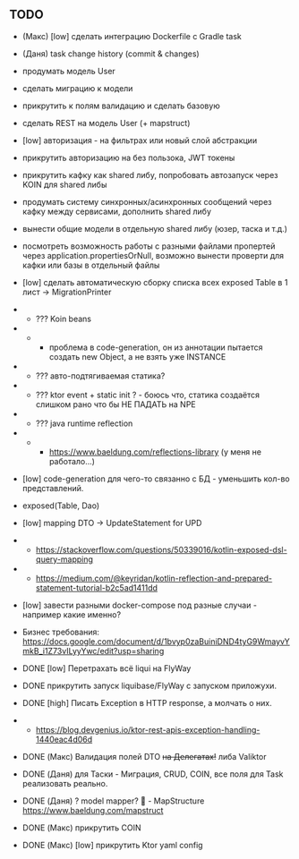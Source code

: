 ## TODO

- (Макс) [low] сделать интеграцию Dockerfile с Gradle task

- (Даня) task change history (commit & changes)

- продумать модель User
- сделать миграцию к модели
- прикрутить к полям валидацию и сделать базовую
- сделать REST на модель User (+ mapstruct)

- [low] авторизация - на фильтрах или новый слой абстракции
- прикрутить авторизацию на без пользока, JWT токены

- прикрутить кафку как shared либу, попробовать автозапуск через KOIN для shared либы
- продумать систему синхронных/асинхронных сообщений через кафку между сервисами, дополнить shared либу
- вынести общие модели в отдельную shared либу (юзер, таска и т.д.)

- посмотреть возможность работы с разными файлами пропертей через application.propertiesOrNull, возможно вынести проверти для кафки или базы в отдельный файлы

- [low] сделать автоматическую сборку списка всех exposed Table в 1 лист -> MigrationPrinter
- - ??? Koin beans
- - - проблема в code-generation, он из аннотации пытается создать new Object, а не взять уже INSTANCE
- - ??? авто-подтягиваемая статика?
- - ??? ktor event + static init ? - боюсь что, статика создаётся слишком рано что бы НЕ ПАДАТЬ на NPE
- - ??? java runtime reflection 
- - - https://www.baeldung.com/reflections-library (у меня не работало...)
- [low] code-generation для чего-то связанно с БД - уменьшить кол-во представлений.
- exposed(Table, Dao)
- [low] mapping DTO -> UpdateStatement for UPD
- - https://stackoverflow.com/questions/50339016/kotlin-exposed-dsl-query-mapping
- - https://medium.com/@keyridan/kotlin-reflection-and-prepared-statement-tutorial-b2c5ad1411dd
- [low] завести разными docker-compose под разные случаи - например какие именно?

- Бизнес требования:
  https://docs.google.com/document/d/1bvyp0zaBuiniDND4tyG9WmayvYmkB_i1Z73vILyyYwc/edit?usp=sharing

- DONE [low] Перетрахать всё liqui на FlyWay
- DONE прикрутить запуск liquibase/FlyWay с запуском приложухи.
- DONE [high] Писать Exception в HTTP response, а молчать о них.
- - https://blog.devgenius.io/ktor-rest-apis-exception-handling-1440eac4d06d
- DONE (Макс) Валидация полей DTO ~~на Делегатах!~~ либа Valiktor
- DONE (Даня) для Таски - Миграция, CRUD, COIN, все поля для Task реализовать реально.
- DONE (Даня) ? model mapper? 🤔 - MapStructure https://www.baeldung.com/mapstruct
- DONE (Макс) прикрутить COIN
- DONE (Макс) [low] прикрутить Ktor yaml config 
